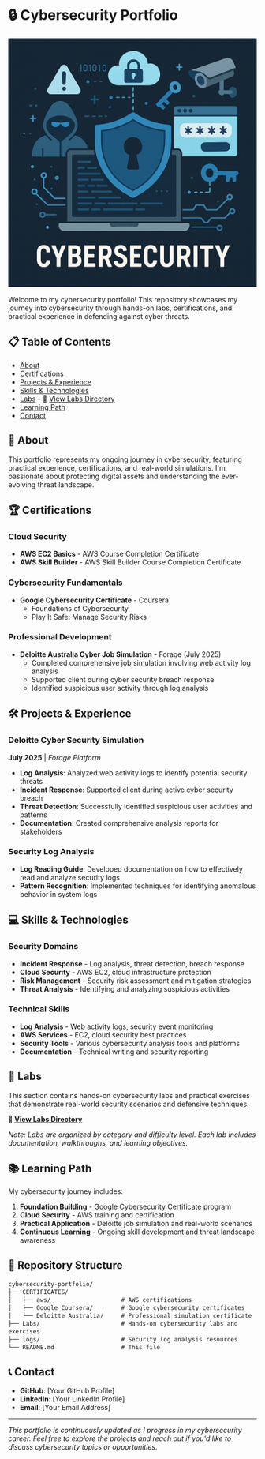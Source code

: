 # 🔒 Cybersecurity Portfolio

![Cybersecurity Portfolio](img.png)

Welcome to my cybersecurity portfolio! This repository showcases my journey into cybersecurity through hands-on labs, certifications, and practical experience in defending against cyber threats.

## 📋 Table of Contents

- [About](#about)
- [Certifications](#certifications)
- [Projects & Experience](#projects--experience)
- [Skills & Technologies](#skills--technologies)
- [Labs](./Labs/) - 📁 [View Labs Directory](./Labs/)
- [Learning Path](#learning-path)
- [Contact](#contact)

## 🎯 About

This portfolio represents my ongoing journey in cybersecurity, featuring practical experience, certifications, and real-world simulations. I'm passionate about protecting digital assets and understanding the ever-evolving threat landscape.

## 🏆 Certifications

### Cloud Security
- **AWS EC2 Basics** - AWS Course Completion Certificate
- **AWS Skill Builder** - AWS Skill Builder Course Completion Certificate

### Cybersecurity Fundamentals
- **Google Cybersecurity Certificate** - Coursera
  - Foundations of Cybersecurity
  - Play It Safe: Manage Security Risks

### Professional Development
- **Deloitte Australia Cyber Job Simulation** - Forage (July 2025)
  - Completed comprehensive job simulation involving web activity log analysis
  - Supported client during cyber security breach response
  - Identified suspicious user activity through log analysis

## 🛠️ Projects & Experience

### Deloitte Cyber Security Simulation
**July 2025** | *Forage Platform*

- **Log Analysis**: Analyzed web activity logs to identify potential security threats
- **Incident Response**: Supported client during active cyber security breach
- **Threat Detection**: Successfully identified suspicious user activities and patterns
- **Documentation**: Created comprehensive analysis reports for stakeholders

### Security Log Analysis
- **Log Reading Guide**: Developed documentation on how to effectively read and analyze security logs
- **Pattern Recognition**: Implemented techniques for identifying anomalous behavior in system logs

## 💻 Skills & Technologies

### Security Domains
- **Incident Response** - Log analysis, threat detection, breach response
- **Cloud Security** - AWS EC2, cloud infrastructure protection
- **Risk Management** - Security risk assessment and mitigation strategies
- **Threat Analysis** - Identifying and analyzing suspicious activities

### Technical Skills
- **Log Analysis** - Web activity logs, security event monitoring
- **AWS Services** - EC2, cloud security best practices
- **Security Tools** - Various cybersecurity analysis tools and platforms
- **Documentation** - Technical writing and security reporting

## 🧪 Labs

This section contains hands-on cybersecurity labs and practical exercises that demonstrate real-world security scenarios and defensive techniques.

**📁 [View Labs Directory](./Labs/)**

*Note: Labs are organized by category and difficulty level. Each lab includes documentation, walkthroughs, and learning objectives.*

## 📚 Learning Path

My cybersecurity journey includes:

1. **Foundation Building** - Google Cybersecurity Certificate program
2. **Cloud Security** - AWS training and certification
3. **Practical Application** - Deloitte job simulation and real-world scenarios
4. **Continuous Learning** - Ongoing skill development and threat landscape awareness

## 🔗 Repository Structure

```
cybersecurity-portfolio/
├── CERTIFICATES/
│   ├── aws/                    # AWS certifications
│   ├── Google Coursera/        # Google cybersecurity certificates
│   └── Deloitte Australia/     # Professional simulation certificate
├── Labs/                       # Hands-on cybersecurity labs and exercises
├── logs/                       # Security log analysis resources
└── README.md                   # This file
```

## 📞 Contact

- **GitHub**: [Your GitHub Profile]
- **LinkedIn**: [Your LinkedIn Profile]
- **Email**: [Your Email Address]

---

*This portfolio is continuously updated as I progress in my cybersecurity career. Feel free to explore the projects and reach out if you'd like to discuss cybersecurity topics or opportunities.*